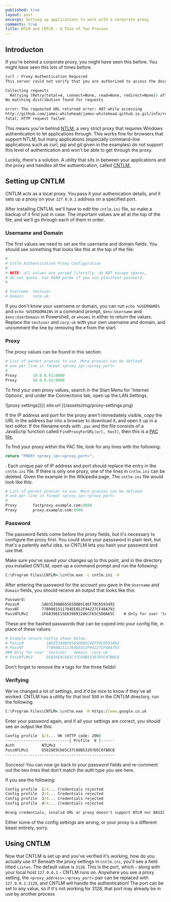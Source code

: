 ```yaml
---
published: true
layout: post
excerpt: Setting up applications to work with a corporate proxy
comments: true
title: NTLM and CNTLM - A Tale of Two Proxies
---
```

## Introducton

If you're behind a corporate proxy, you might have seen this before. You might have seen this lots of times before.

```cmd
curl : Proxy Authentication Required
This server could not verify that you are authorized to access the document requested. Either you supplied the wrong credentials (e.g., bad password), or your browser doesn't understand how to supply the credentials required.
```

```cmd
Collecting requests
  Retrying (Retry(total=4, connect=None, read=None, redirect=None)) after connection broken by 'ConnectTimeoutError(<pip._vendor.requests.packages.urllib3.connection.VerifiedHTTPSConnection object at 0x0000023873264B70>, 'Connection to pypi.python.org timed out. (connect timeout=15)')'
No matching distribution found for requests
```

```cmd
error: The requested URL returned error: 407 while accessing
http://github.com/james-whitehead/james-whitehead.github.io.git/info/refs
fatal: HTTP request failed
```

This means you're behind [NTLM,](https://en.wikipedia.org/wiki/NT_LAN_Manager) a very strict proxy that requires Windows authentication to let applications through. This works fine for browsers that support NTLM, but many applications (especially command-line applications such as curl, pip and git given in the examples) do not support this level of authentication and won't be able to get through the proxy.

Luckily, there's a solution. A utility that sits in between your applications and the proxy and handles all the authentication, called [CNTLM.](http://cntlm.sourceforge.net/)

## Setting up CNTLM

CNTLM acts as a local proxy. You pass it your authenication details, and it sets up a proxy on your `127.0.0.1` address on a specified port.

After installing CNTLM, we'll have to edit the `cntlm.ini` file, so make a backup of it first just in case. The important values are all at the top of the file, and we'll go through each of them in order.

### Username and Domain

The first values we need to set are the username and domain fields. You should see something that looks like this at the top of the file:

```python
#
# Cntlm Authentication Proxy Configuration
#
# NOTE: all values are parsed literally, do NOT escape spaces,
# do not quote. Use 0600 perms if you use plaintext password.
#

# Username	testuser
# Domain	corp-uk
```

If you don't know your username or domain, you can run `echo %USERNAME%` and `echo %USERDOMAIN%` in a command prompt, `$env:Username` and `$env:UserDomain` in Powershell, or `whoami` in either to return the values. Replace the `testuser` and `corp-uk` with your own username and domain, and uncomment the line by removing the `#` from the start.

### Proxy

The proxy values can be found in this section.

```python
# List of parent proxies to use. More proxies can be defined
# one per line in format <proxy_ip>:<proxy_port>
#
Proxy		10.0.0.41:8080
Proxy		10.0.0.42:8080
```

To find your own proxy values, search in the Start Menu for 'Internet Options', and under the Connections tab, open up the LAN Settings.

![proxy settings]({{ site.url }}/assets/img/proxy-settings.png)

If the IP address and port for the proxy aren't immediately visible, copy the URL in the address bar into a browser to download it, and open it up in a text editor. If the filename ends with `.pac` and the file consists of a JavaScrip function called `FindProxyForURL(url, host)`, then this is a [PAC file.](https://en.wikipedia.org/wiki/Proxy_auto-config)

To find your proxy within the PAC file, look for any lines with the following:

```javascript
return "PROXY <proxy_ip>:<proxy_port>";
```

. Each unique pair of IP address and port should replace the entry in the `cntlm.ini` file. If there is only one proxy, one of the lines in `cntlm.ini` can be deleted. Given the example in the Wikipedia page, The `cntlm.ini` file would look like this:

```python
# List of parent proxies to use. More proxies can be defined
# one per line in format <proxy_ip>:<proxy_port>
#
Proxy		fastproxy.example.com:8080
Proxy		proxy.example.com:8080
```

### Password

The password fields come before the proxy fields, but it's necessary to configure the proxy first. You could store your passsword in plain text, but that's a patently awful idea, so CNTLM lets you hash your password and use that.

Make sure you've saved your changes up to this point, and in the directory you installed CNTLM, open up a command prompt and run the following:

```cmd
C:\Program Files\CNTLM>.\cntlm.exe -c cntlm.ini -H
```

After entering the password for the account you gave in the `Username` and `Domain` fields, you should receive an output that looks like this:

```cmd
Password:
PassLM          1AD35398BE6565DDB5C4EF70C0593492
PassNT          77B9081511704EE852F94227CF48A793
PassNTLMv2      1F6839EE15E639893286CF65C5D0A65C    # Only for user 'testuser', domain 'corp-uk'
```

These are the hashed passwords that can be copied into your config file, in place of these values:

```python
# Example secure config shown below.
# PassLM          1AD35398BE6565DDB5C4EF70C0593492
# PassNT          77B9081511704EE852F94227CF48A793
### Only for user 'testuser', domain 'corp-uk'
# PassNTLMv2      D5826E9C665C37C80B53397D5C07BBCB
```

Don't forget to remove the `#` tags for the three fields!

### Verifying

We've changed a lot of settings, and it'd be nice to know if they've all worked. CNTLM has a utility for that too! Still in the CNTLM directory, run the following:

```cmd
C:\Program Files\CNTLM>.\cntlm.exe -M https://www.google.co.uk
```

Enter your password again, and if all your settings are correct, you should see an output like this:

```cmd
Config profile  1/4... OK (HTTP code: 200)
----------------------------[ Profile  0 ]------
Auth            NTLMv2
PassNTLMv2      D5826E9C665C37C80B53397D5C07BBCB
------------------------------------------------
```

Success! You can now go back to your password fields and re-comment out the two lines that don't match the auth type you see here.

If you see the following:

```cmd
Config profile  1/4... Credentials rejected
Config profile  2/4... Credentials rejected
Config profile  3/4... Credentials rejected
Config profile  4/4... Credentials rejected

Wrong credentials, invalid URL or proxy doesn't support NTLM nor BASIC.
```

Either some of the config settings are wrong, or your proxy is a different beast entirely, sorry.

## Using CNTLM

Now that CNTLM is set up and you've verified it's working, how do you actually use it? Beneath the proxy settings in `cntlm.ini`, you'll see a field titled `Listen`. The default value is `3128`. This is the port, which - along with your local host `127.0.0.1` - CNTLM runs on. Anywhere you see a proxy setting, the `<proxy_address>:<proxy_port>` pair can be replaced with `127.0.0.1:3128`, and CNTLM will handle the authentication! The port can be set to any value, so if it's not working for 3128, that port may already be in use by another process


